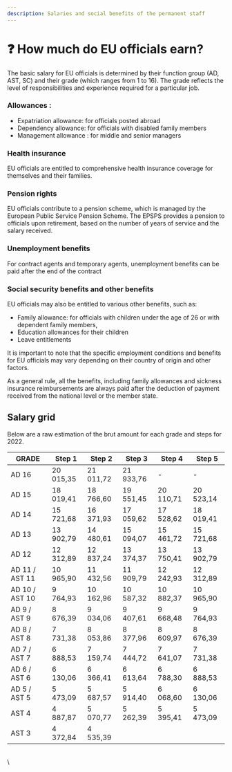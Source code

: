 ```yaml
---
description: Salaries and social benefits of the permanent staff
---
```


# ❓ How much do EU officials earn?

The basic salary for EU officials is determined by their function group (AD, AST, SC) and their grade (which ranges from 1 to 16). The grade reflects the level of responsibilities and experience required for a particular job.

### Allowances :

* Expatriation allowance: for officials posted abroad
* Dependency allowance: for officials with disabled family members
* Management allowance : for middle and senior managers

### Health insurance

EU officials are entitled to comprehensive health insurance coverage for themselves and their families.

### Pension rights

EU officials contribute to a pension scheme, which is managed by the European Public Service Pension Scheme. The EPSPS provides a pension to officials upon retirement, based on the number of years of service and the salary received.

### Unemployment benefits

For contract agents and temporary agents, unemployment benefits can be paid after the end of the contract

### Social security benefits and other benefits

EU officials may also be entitled to various other benefits, such as:

* Family allowance: for officials with children under the age of 26 or with dependent family members,
* Education allowances for their children
* Leave entitlements

It is important to note that the specific employment conditions and benefits for EU officials may vary depending on their country of origin and other factors.

As a general rule, all the benefits, including family allowances and sickness insurance reimbursements are always paid after the deduction of payment received from the national level or the member state.

## Salary grid

Below are a raw estimation of the brut amount for each grade and steps for 2022.

| GRADE          | Step 1    | Step 2    | Step 3    | Step 4    | Step 5    |
| -------------- | --------- | --------- | --------- | --------- | --------- |
| AD 16          | 20 015,35 | 21 011,72 | 21 933,76 | -         | -         |
| AD 15          | 18 019,41 | 18 766,60 | 19 551,45 | 20 110,71 | 20 523,14 |
| AD 14          | 15 721,68 | 16 371,93 | 17 059,62 | 17 528,62 | 18 019,41 |
| AD 13          | 13 902,79 | 14 480,61 | 15 094,07 | 15 461,72 | 15 721,68 |
| AD 12          | 12 312,89 | 12 837,24 | 13 374,37 | 13 750,41 | 13 902,79 |
| AD 11 / AST 11 | 10 965,90 | 11 432,56 | 11 909,79 | 12 242,93 | 12 312,89 |
| AD 10 / AST 10 | 9 764,93  | 10 162,96 | 10 587,32 | 10 882,37 | 10 965,90 |
| AD 9 / AST 9   | 8 676,39  | 9 034,06  | 9 407,61  | 9 668,48  | 9 764,93  |
| AD 8 / AST 8   | 7 731,38  | 8 053,86  | 8 377,96  | 8 609,97  | 8 676,39  |
| AD 7 / AST 7   | 6 888,53  | 7 159,74  | 7 444,72  | 7 641,07  | 7 731,38  |
| AD 6 / AST 6   | 6 130,06  | 6 366,41  | 6 613,64  | 6 788,30  | 6 888,53  |
| AD 5 / AST 5   | 5 473,09  | 5 687,57  | 5 914,40  | 6 068,60  | 6 130,06  |
| AST 4          | 4 887,87  | 5 070,77  | 5 262,39  | 5 395,41  | 5 473,09  |
| AST 3          | 4 372,84  | 4 535,39  |           |           |           |

\
\
